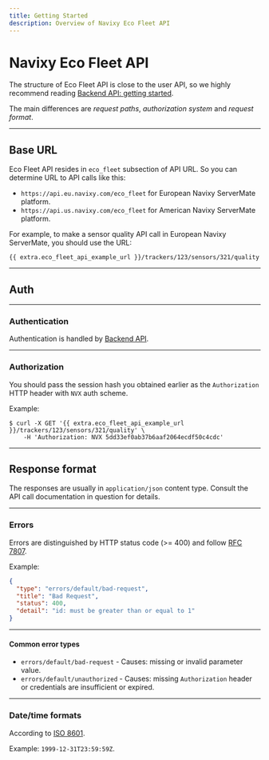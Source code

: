```yaml
---
title: Getting Started
description: Overview of Navixy Eco Fleet API
---
```


# Navixy Eco Fleet API

The structure of Eco Fleet API is close to the user API, so
we highly recommend reading [Backend API: getting started](../backend-api/getting-started.md).

The main differences are _request paths_, _authorization system_ and _request format_.

***

## Base URL

Eco Fleet API resides in `eco_fleet` subsection of API URL. So you can determine URL to API calls like this:

*  `https://api.eu.navixy.com/eco_fleet` for European Navixy ServerMate platform.
*  `https://api.us.navixy.com/eco_fleet` for American Navixy ServerMate platform.

For example, to make a sensor quality API call in European Navixy ServerMate, you should use the URL: 
```
{{ extra.eco_fleet_api_example_url }}/trackers/123/sensors/321/quality
```
***

## Auth

***

### Authentication

Authentication is handled by [Backend API](../backend-api/how-to/get-api-key.md).

***

### Authorization

You should pass the session hash you obtained earlier as the `Authorization` HTTP header with `NVX` auth scheme.

Example:
```shell
$ curl -X GET '{{ extra.eco_fleet_api_example_url }}/trackers/123/sensors/321/quality' \
    -H 'Authorization: NVX 5dd33ef0ab37b6aaf2064ecdf50c4cdc'
```

***

## Response format

The responses are usually in `application/json` content type.
Consult the API call documentation in question for details.

***

### Errors

Errors are distinguished by HTTP status code (>= 400) and follow [RFC 7807](https://datatracker.ietf.org/doc/html/rfc7807).

Example:
```json
{
  "type": "errors/default/bad-request",
  "title": "Bad Request",
  "status": 400,
  "detail": "id: must be greater than or equal to 1"
}
```

***

#### Common error types

* `errors/default/bad-request` - Causes: missing or invalid parameter value.
* `errors/default/unauthorized` - Causes: missing `Authorization` header or credentials are insufficient or expired.

***

### Date/time formats

According to [ISO 8601](https://en.wikipedia.org/wiki/ISO_8601).

Example: `1999-12-31T23:59:59Z`.
